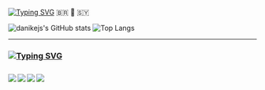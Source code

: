 <a href="https://git.io/typing-svg"><img src="https://readme-typing-svg.demolab.com?font=Fira+Code&duration=4999&pause=1000&color=ff0059&random=false&width=435&lines=Ol%C3%A1%2C+sou+o+Abdalla!" alt="Typing SVG" /></a>
:brazil: :imp: :syria:

![danikejs's GitHub stats](https://github-readme-stats.vercel.app/api?username=danikejs&theme=monokai#gh-dark-mode-only)
![Top Langs](https://github-readme-stats.vercel.app/api/top-langs/?username=danikejs&layout=compact)
<br>

<hr>
<h3><a href="https://git.io/typing-svg"><img src="https://readme-typing-svg.demolab.com?font=Fira+Code&pause=1000&color=ff0059&random=false&width=435&lines=Atualmente+estudo%3A" alt="Typing SVG" /><h3/>


<img align="left" src="https://img.shields.io/badge/javascript-%23323330.svg?style=for-the-badge&logo=javascript&logoColor=%23F7DF1E" />
<img align="left" src="https://img.shields.io/badge/React-20232A?style=for-the-badge&logo=react&logoColor=61DAFB" />
<img align="left" src="https://img.shields.io/badge/Vue.js-35495E?style=for-the-badge&logo=vue.js&logoColor=4FC08D" />
<img align="left" src="https://img.shields.io/badge/Microsoft_SQL_Server-CC2927?style=for-the-badge&logo=microsoft-sql-server&logoColor=white" />
